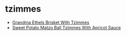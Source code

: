 # tzimmes

 * [Grandma Ethels Brisket With Tzimmes](index/g/grandma-ethels-brisket-with-tzimmes-231787.json)
 * [Sweet Potato Matzo Ball Tzimmes With Apricot Sauce](index/s/sweet-potato-matzo-ball-tzimmes-with-apricot-sauce-3143.json)
